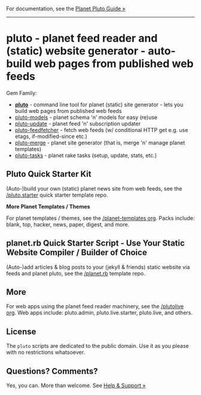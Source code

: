 For documentation, see the [Planet Pluto Guide »](http://feedreader.github.io)


---

# pluto - planet feed reader and (static) website generator - auto-build web pages from published web feeds

Gem Family:

- [**pluto**](pluto) - command line tool for planet (static) site generator - lets you build web pages from published web feeds
- [pluto-models](pluto-models) - planet schema 'n' models for easy (re)use
- [pluto-update](pluto-update) - planet feed 'n' subscription updater
- [pluto-feedfetcher](pluto-feedfetcher) - fetch web feeds (w/ conditional HTTP get e.g. use etags, if-modified-since etc.)
- [pluto-merge](pluto-merge) - planet site generator (that is, merge 'n' manage planet templates)
- [pluto-tasks](pluto-tasks) - planet rake tasks (setup, update, stats, etc.)



## Pluto Quick Starter Kit 

(Auto-)build your own (static) planet news site from web feeds, see the [/pluto.starter](https://github.com/feedreader/pluto.starter) quick starter template repo.

**More Planet Templates / Themes**

For planet templates / themes, see the [/planet-templates org](https://github.com/planet-templates). Packs include:  blank, top, hacker, news, paper, digest, and more.



## planet.rb Quick Starter Script - Use Your Static Website Compiler / Builder of Choice

(Auto-)add articles & blog posts to your (jekyll & friends) static website via feeds and planet pluto, see the [/planet.rb](https://github.com/feedreader/planet.rb) template repo.


## More

For web apps using the planet feed reader machinery, see the [/plutolive org](https://github.com/plutolive).
Web apps include:
pluto.admin, pluto.live.starter, pluto.live, and others.



## License

The `pluto` scripts are dedicated to the public domain.
Use it as you please with no restrictions whatsoever.


## Questions? Comments?

Yes, you can. More than welcome.
See [Help & Support »](https://github.com/geraldb/help)
